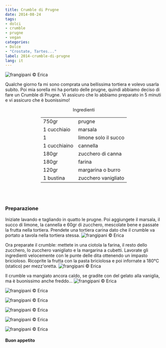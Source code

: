 ```yaml
---
title: Crumble di Prugne
date: 2014-08-24
tags:
- dolci
- crumble
- prugne
- vegan
categories:
- Dolce
- "Crostate, Tartes..."
label: 2014-crumble-di-prugne
lang: it
---
```

![](header.jpeg "frangipani © Erica")

Qualche giorno fa mi sono comprata una bellissima tortiera e volevo usarla subito. Poi mia sorella mi ha portato delle prugne, quindi abbiamo deciso di fare un Crumble di Prugne. Vi assicuro che lo abbiamo preparato in 5 minuti e vi assicuro che è buonissimo!


<div id="wrapper" style="text-align: center">
  <div id="yourdiv" style="display: inline-block;">
    <div class="ingredients">
      <div class="ingredients-title">Ingredienti</div>
      <table>
        <tbody>
          <tr>
            <td>750gr</td>
            <td>prugne</td>
          </tr>
          <tr>
            <td>1 cucchiaio</td>
            <td>marsala</td>
          </tr>
          <tr>
            <td>1</td>
            <td>limone solo il succo</td>
          </tr>
          <tr>
            <td>1 cucchiaino</td>
            <td>cannella</td>
          </tr>
          <tr>
            <td>180gr</td>
            <td>zucchero di canna</td>
          </tr>
          <tr>
            <td>180gr</td>
            <td>farina</td>
          </tr>
          <tr>
            <td>120gr</td>
            <td>margarina o burro</td>
          </tr>
          <tr>
            <td>1 bustina</td>
            <td>zucchero vanigliato</td>
          </tr>
        </tbody>
      </table>
      <br></br>
    </div>
  </div>
</div>


<h3>
  <font color="grey">
    <i class="fa fa-cogs"></i>
  </font> Preparazione
</h3>

Iniziate lavando e tagliando in quatto le prugne. Poi aggiungete il marsala, il succo di limone, la cannella e 60gr di zucchero, mescolate bene e passate la frutta nella tortiera. Prendete una tortiera carina dato che il crumble va portato a tavola nella tortiera stessa.
![](prugne.jpeg "frangipani © Erica")

Ora preparate il crumble: mettete in una ciotola la farina, il resto dello zucchero, lo zucchero vanigliato e la margarina a cubetti. Lavorate gli ingredienti velocemente con le punte delle dita ottenendo un impasto bricioloso. Ricoprite la frutta con la pasta briciolosa e poi infornate a 180°C (statico) per mezz'oretta.
![](teglia.jpeg "frangipani © Erica")

Il crumble va mangiato ancora caldo, se gradite con del gelato alla vaniglia, ma è buonissimo anche freddo...
![](risultato1.jpeg "frangipani © Erica")

![](risultato2.jpeg "frangipani © Erica")

![](risultato3.jpeg "frangipani © Erica")

![](risultato4.jpeg "frangipani © Erica")

![](risultato5.jpeg "frangipani © Erica")

![](risultato6.jpeg "frangipani © Erica")

<h4>Buon appetito
  <font color="red">
    <i class="fa fa-smile-o"></i>
  </font>
</h4>